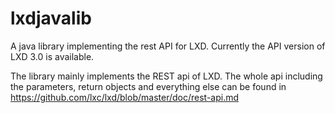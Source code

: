 # lxdjavalib
A java library implementing the rest API for LXD. Currently the API version of LXD 3.0 is available.

The library mainly implements the REST api of LXD. The whole api including the parameters,
return objects and everything else can be found in
https://github.com/lxc/lxd/blob/master/doc/rest-api.md
